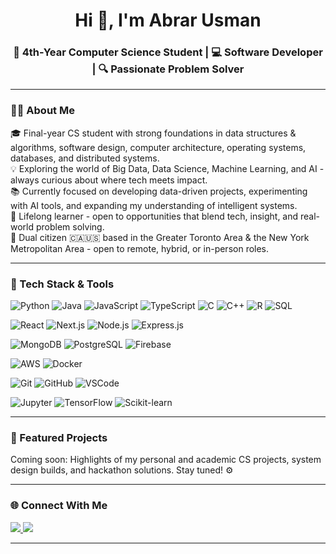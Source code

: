 <h1 align="center">Hi 👋, I'm Abrar Usman</h1>
<h3 align="center">🚀 4th-Year Computer Science Student | 💻 Software Developer | 🔍 Passionate Problem Solver</h3>

---
### 👨‍💻 About Me

🎓 Final-year CS student with strong foundations in data structures & algorithms, software design, computer architecture, operating systems, databases, and distributed systems.  
💡 Exploring the world of Big Data, Data Science, Machine Learning, and AI - always curious about where tech meets impact.  
📚 Currently focused on developing data-driven projects, experimenting with AI tools, and expanding my understanding of intelligent systems.  
🌱 Lifelong learner - open to opportunities that blend tech, insight, and real-world problem solving.  
📍 Dual citizen 🇨🇦🇺🇸 based in the Greater Toronto Area & the New York Metropolitan Area - open to remote, hybrid, or in-person roles.

---

### 🧰 Tech Stack & Tools

![Python](https://img.shields.io/badge/-Python-3776AB?style=for-the-badge&logo=python&logoColor=white) ![Java](https://img.shields.io/badge/-Java-007396?style=for-the-badge&logo=java&logoColor=white) ![JavaScript](https://img.shields.io/badge/-JavaScript-F7DF1E?style=for-the-badge&logo=javascript&logoColor=black) ![TypeScript](https://img.shields.io/badge/-TypeScript-3178C6?style=for-the-badge&logo=typescript&logoColor=white) ![C](https://img.shields.io/badge/-C-A8B9CC?style=for-the-badge&logo=c&logoColor=black) ![C++](https://img.shields.io/badge/-C++-00599C?style=for-the-badge&logo=c%2B%2B&logoColor=white) ![R](https://img.shields.io/badge/-R-276DC3?style=for-the-badge&logo=r&logoColor=white) ![SQL](https://img.shields.io/badge/-SQL-4479A1?style=for-the-badge&logo=sql&logoColor=white)

![React](https://img.shields.io/badge/-React-61DAFB?style=for-the-badge&logo=react&logoColor=black) ![Next.js](https://img.shields.io/badge/-Next.js-000000?style=for-the-badge&logo=nextdotjs&logoColor=white) ![Node.js](https://img.shields.io/badge/-Node.js-339933?style=for-the-badge&logo=nodedotjs&logoColor=white) ![Express.js](https://img.shields.io/badge/-Express.js-000000?style=for-the-badge&logo=express&logoColor=white)

![MongoDB](https://img.shields.io/badge/-MongoDB-47A248?style=for-the-badge&logo=mongodb&logoColor=white) ![PostgreSQL](https://img.shields.io/badge/-PostgreSQL-336791?style=for-the-badge&logo=postgresql&logoColor=white) ![Firebase](https://img.shields.io/badge/-Firebase-FFCA28?style=for-the-badge&logo=firebase&logoColor=black)

![AWS](https://img.shields.io/badge/-AWS-232F3E?style=for-the-badge&logo=amazonaws&logoColor=white) ![Docker](https://img.shields.io/badge/-Docker-2496ED?style=for-the-badge&logo=docker&logoColor=white)

![Git](https://img.shields.io/badge/-Git-F05032?style=for-the-badge&logo=git&logoColor=white) ![GitHub](https://img.shields.io/badge/-GitHub-181717?style=for-the-badge&logo=github&logoColor=white) ![VSCode](https://img.shields.io/badge/-VSCode-007ACC?style=for-the-badge&logo=visual-studio-code&logoColor=white)

![Jupyter](https://img.shields.io/badge/-Jupyter-F37626?style=for-the-badge&logo=jupyter&logoColor=white) ![TensorFlow](https://img.shields.io/badge/-TensorFlow-FF6F00?style=for-the-badge&logo=tensorflow&logoColor=white) ![Scikit-learn](https://img.shields.io/badge/-Scikit--learn-F7931E?style=for-the-badge&logo=scikitlearn&logoColor=white)


---


### 📌 Featured Projects

Coming soon: Highlights of my personal and academic CS projects, system design builds, and hackathon solutions. Stay tuned! ⚙️

---

### 🌐 Connect With Me

<a href="https://www.linkedin.com/in/abrar-usman-6599571b9/" target="_blank">
  <img src="https://img.shields.io/badge/LinkedIn-Abrar%20Usman-0A66C2?style=for-the-badge&logo=linkedin&logoColor=white" />
</a>
<a href="mailto:abrarusman04@gmail.com" target="_blank">
  <img src="https://img.shields.io/badge/Email-abrarus786@gmail.com-D14836?style=for-the-badge&logo=gmail&logoColor=white" />
</a>

---


